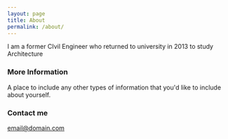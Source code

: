 ```yaml
---
layout: page
title: About
permalink: /about/
---
```


I am a former CIvil Engineer who returned to university in 2013 to study Architecture

### More Information

A place to include any other types of information that you'd like to include about yourself.

### Contact me

[email@domain.com](mailto:email@domain.com)
